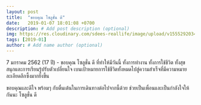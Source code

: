 ```yaml
---
layout: post
title:  "ขอบคุณ โซลูชั่น ดี"
date:   2019-01-07 18:01:08 +0700
description: # Add post description (optional)
img: https://res.cloudinary.com/sdees-reallife/image/upload/v1555292034/IMG_20190107_175322358.jpg # Add image post (optional)
tags: [2019-01]
author: # Add name author (optional)
---
```

7 มกราคม 2562 (17 ปี) - ขอบคุณ โซลูชั่น ดี ที่ทำให้มีวันนี้ ทั้งการทำงาน ทั้งการใช้ชีวิต ทั้งสุข สนุกและการเรียนรู้ปรับตัวเปลี่ยนใจ เบนเป้าหมายการใช้ชีวิตทั้งหมดไปสู่ความสำเร็จที่มีความหมายละเอียดลึกซึ้งมากยิ่งขึ้น

ขอบคุณและดีใจ พร้อมๆ กับตื่นเต้นในการเดินทางต่อไปจากนี้ด้วย ช่วยเป็นเพื่อนและเป็นกำลังใจให้กันนะ โซลูชั่น ดี
